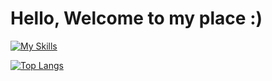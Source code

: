 <h1>Hello, Welcome to my place :)</h1>

[![My Skills](https://skillicons.dev/icons?i=dart,flutter,java,py,r,idea,ps,pr)](https://skillicons.dev)

[![Top Langs](https://github-readme-stats.vercel.app/api/top-langs/?username=bladnoch&layout=compact)](https://github.com/anuraghazra/github-readme-stats)

<!--https://github.com/tandpfun/skill-icons#icons-list-->

